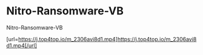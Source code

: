 # Nitro-Ransomware-VB
Nitro-Ransomware-VB

[url=https://j.top4top.io/m_2306avi8d1.mp4]https://j.top4top.io/m_2306avi8d1.mp4[/url]
